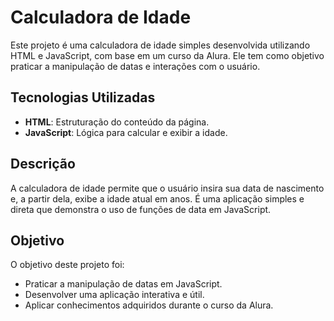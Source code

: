 # Calculadora de Idade

Este projeto é uma calculadora de idade simples desenvolvida utilizando HTML e JavaScript, com base em um curso da Alura. Ele tem como objetivo praticar a manipulação de datas e interações com o usuário.

## Tecnologias Utilizadas

- **HTML**: Estruturação do conteúdo da página.
- **JavaScript**: Lógica para calcular e exibir a idade.

## Descrição

A calculadora de idade permite que o usuário insira sua data de nascimento e, a partir dela, exibe a idade atual em anos. É uma aplicação simples e direta que demonstra o uso de funções de data em JavaScript.

## Objetivo

O objetivo deste projeto foi:

- Praticar a manipulação de datas em JavaScript.
- Desenvolver uma aplicação interativa e útil.
- Aplicar conhecimentos adquiridos durante o curso da Alura.


